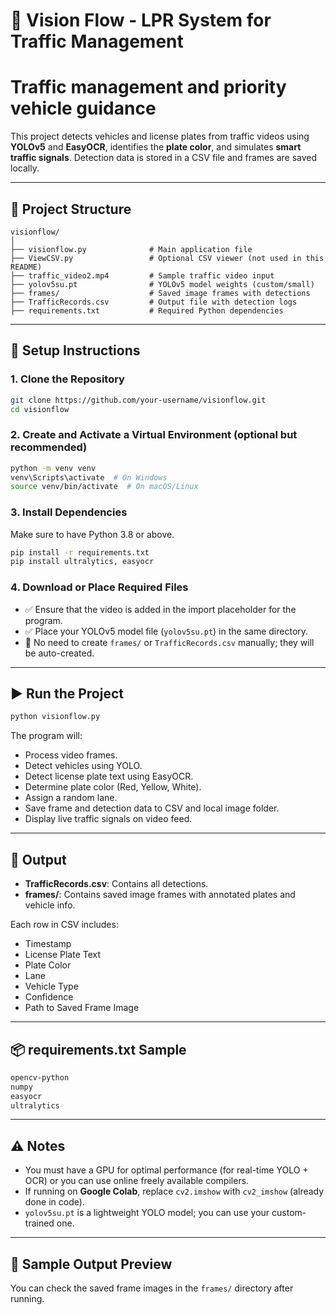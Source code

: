 
# 🚦 Vision Flow - LPR System for Traffic Management
#  Traffic management and priority vehicle guidance

This project detects vehicles and license plates from traffic videos using **YOLOv5** and **EasyOCR**, identifies the **plate color**, and simulates **smart traffic signals**. Detection data is stored in a CSV file and frames are saved locally.

---

## 📁 Project Structure

```
visionflow/
│
├── visionflow.py              # Main application file
├── ViewCSV.py                 # Optional CSV viewer (not used in this README)
├── traffic_video2.mp4         # Sample traffic video input
├── yolov5su.pt                # YOLOv5 model weights (custom/small)
├── frames/                    # Saved image frames with detections
├── TrafficRecords.csv         # Output file with detection logs
├── requirements.txt           # Required Python dependencies
```

---

## 🔧 Setup Instructions

### 1. Clone the Repository

```bash
git clone https://github.com/your-username/visionflow.git
cd visionflow
```

### 2. Create and Activate a Virtual Environment (optional but recommended)

```bash
python -m venv venv
venv\Scripts\activate  # On Windows
source venv/bin/activate  # On macOS/Linux
```

### 3. Install Dependencies

Make sure to have Python 3.8 or above.

```bash
pip install -r requirements.txt
pip install ultralytics, easyocr
```

### 4. Download or Place Required Files

- ✅ Ensure that the video is added in the import placeholder for the program.
- ✅ Place your YOLOv5 model file (`yolov5su.pt`) in the same directory.
- 🚫 No need to create `frames/` or `TrafficRecords.csv` manually; they will be auto-created.

---

## ▶️ Run the Project

```bash
python visionflow.py
```

The program will:
- Process video frames.
- Detect vehicles using YOLO.
- Detect license plate text using EasyOCR.
- Determine plate color (Red, Yellow, White).
- Assign a random lane.
- Save frame and detection data to CSV and local image folder.
- Display live traffic signals on video feed.

---

## 📝 Output

- **TrafficRecords.csv**: Contains all detections.
- **frames/**: Contains saved image frames with annotated plates and vehicle info.

Each row in CSV includes:
- Timestamp
- License Plate Text
- Plate Color
- Lane
- Vehicle Type
- Confidence
- Path to Saved Frame Image

---

## 📦 requirements.txt Sample

```txt
opencv-python
numpy
easyocr
ultralytics
```

---

## ⚠️ Notes

- You must have a GPU for optimal performance (for real-time YOLO + OCR) or you can use online freely available compilers. 
- If running on **Google Colab**, replace `cv2.imshow` with `cv2_imshow` (already done in code).
- `yolov5su.pt` is a lightweight YOLO model; you can use your custom-trained one.

---

## 📸 Sample Output Preview

You can check the saved frame images in the `frames/` directory after running.
